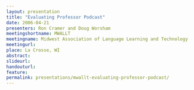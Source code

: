 ```yaml
---
layout: presentation
title: "Evaluating Professor Podcast"
date: 2006-04-21
presenters: Ron Cramer and Doug Worsham
meetingshortname: MWALLT
meetingname: Midwest Association of Language Learning and Technology
meetingurl: 
place: La Crosse, WI
abstract: 
slideurl:
handouturl:
feature: 
permalink: presentations/mwallt-evaluating-professor-podcast/
---
```

